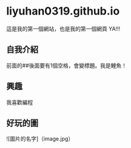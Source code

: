 # liyuhan0319.github.io

這是我的第一個網站，也是我的第一個網頁 YA!!! 

## 自我介紹
前面的##後面要有1個空格，會變標題。我是鯉魚！

## 興趣
我喜歡編程

## 好玩的圖


![圖片的名字]（image.jpg）
